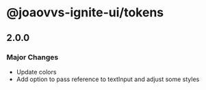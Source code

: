 # @joaovvs-ignite-ui/tokens

## 2.0.0

### Major Changes

- Update colors
- Add option to pass reference to textInput and adjust some styles
